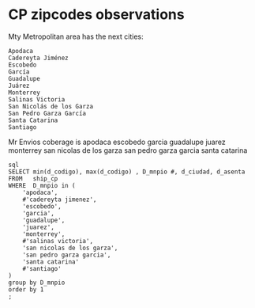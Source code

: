 # CP zipcodes observations

Mty Metropolitan area has the next cities:

    Apodaca             
    Cadereyta Jiménez
    Escobedo
    García
    Guadalupe
    Juárez
    Monterrey
    Salinas Victoria
    San Nicolás de los Garza
    San Pedro Garza García
    Santa Catarina
    Santiago

Mr Envios coberage is
    apodaca
    escobedo
    garcia
    guadalupe
    juarez
    monterrey
    san nicolas de los garza
    san pedro garza garcia
    santa catarina

```
sql
SELECT min(d_codigo), max(d_codigo) , D_mnpio #, d_ciudad, d_asenta 
FROM   ship_cp
WHERE  D_mnpio in (
    'apodaca',
    #'cadereyta jimenez',
    'escobedo',
    'garcia',
    'guadalupe',
    'juarez',
    'monterrey',
    #'salinas victoria',
    'san nicolas de los garza',
    'san pedro garza garcia',
    'santa catarina'
    #'santiago'
)
group by D_mnpio 
order by 1
;

```
